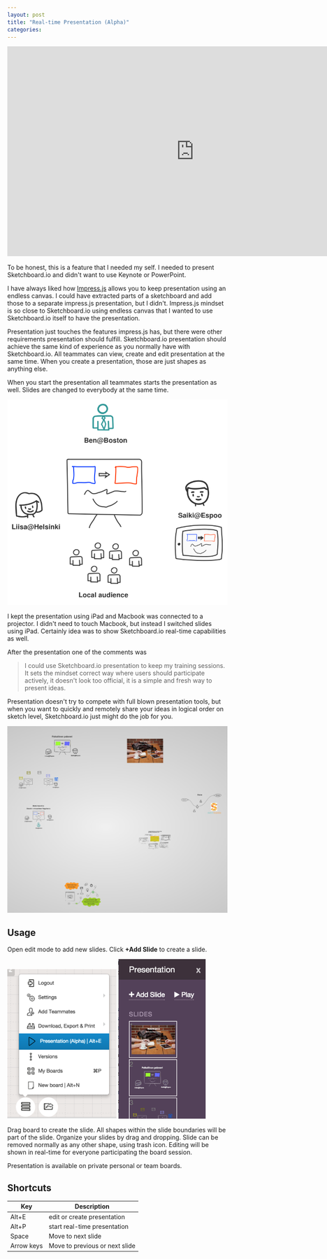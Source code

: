 ```yaml
---
layout: post
title: "Real-time Presentation (Alpha)"
categories: 
---
```


<iframe width="853" height="480" src="https://www.youtube.com/embed/QGfjf4Z_ZRY?rel=0" frameborder="0" allowfullscreen></iframe>

To be honest, this is a feature that I needed my self. I needed to present Sketchboard.io and didn't want to use Keynote or PowerPoint.

I have always liked how [Impress.js](http://bartaz.github.io/impress.js/#/bored) allows you to keep presentation using an endless canvas. I could have extracted parts of a sketchboard and add those to a separate impress.js presentation, but I didn't. Impress.js mindset is so close to Sketchboard.io using endless canvas that I wanted to use Sketchboard.io itself to have the presentation.

Presentation just touches the features impress.js has, but there were other requirements presentation should fulfill. Sketchboard.io presentation should achieve the same kind of experience as you normally have with Sketchboard.io. All teammates can view, create and edit presentation at the same time. When you create a presentation, those are just shapes as anything else.

When you start the presentation all teammates starts the presentation as well. Slides are changed to everybody at the same time.

![Remote Presentation](/img/presentation-many-users.png)

I kept the presentation using iPad and Macbook was connected to a projector. I didn't need to touch Macbook, but instead I switched slides using iPad. Certainly idea was to show Sketchboard.io real-time capabilities as well.

After the presentation one of the comments was 

> I could use Sketchboard.io presentation to keep my training sessions. It sets the mindset correct way where users should participate actively, it doesn't look too official, it is a simple and fresh way to present ideas.

Presentation doesn't try to compete with full blown presentation tools, but when you want to quickly and remotely share your ideas in logical order on sketch level, Sketchboard.io just might do the job for you.

![Presentation Example](/img/presentation-example.png)

Usage
-----

Open edit mode to add new slides. Click <strong>+Add Slide</strong> to create a slide.

<img alt="Open Presentation Edit Mode" src="/img/presentation-open-edit.png" width="250px">
<img alt="Presentation Edit Mode" src="/img/presentation-edit-mode.png" width="200px">

Drag board to create the slide. All shapes within the slide boundaries will be part of the slide. Organize your slides by drag and dropping. Slide can be removed normally as any other shape, using trash icon. Editing will be shown in real-time for everyone participating the board session.

Presentation is available on private personal or team boards.

Shortcuts
---------

<table>
<thead>
	<th>Key</th>
	<th>Description</th>
</thead>
<tbody>
	<tr>
		<td>Alt+E</td>
		<td>edit or create presentation</td>
	</tr>
	<tr>
		<td>Alt+P</td>
		<td>start real-time presentation</td>
	</tr>
	<tr>
		<td>Space</td>
		<td>Move to next slide</td>
	</tr>
	<tr>
		<td>Arrow keys</td>
		<td>Move to previous or next slide</td>
	</tr>
</tbody>
</table>
